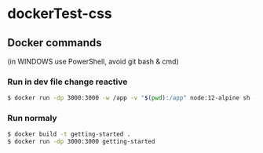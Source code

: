 # dockerTest-css
## Docker commands
(in WINDOWS use PowerShell, avoid git bash & cmd)

### Run in dev file change reactive
```sh
$ docker run -dp 3000:3000 -w /app -v "$(pwd):/app" node:12-alpine sh -c "yarn install && yarn run dev"
```


### Run normaly
```sh
$ docker build -t getting-started .
$ docker run -dp 3000:3000 getting-started
```